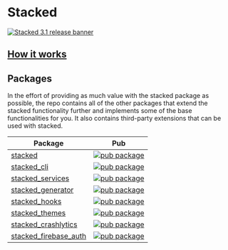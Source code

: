 # Stacked

[![Stacked 3.1 release banner](https://github.com/FilledStacks/stacked/blob/master/packages/stacked/assets/banner.jpeg)](https://stacked.filledstacks.com/)

## [How it works](https://stacked.filledstacks.com/docs/getting-started/how-it-works)

## Packages

In the effort of providing as much value with the stacked package as possible, the repo contains all of the other packages that extend the stacked functionality further and implements some of the base functionalities for you. It also contains third-party extensions that can be used with stacked.

| Package                                                                                                                                            | Pub                                                                                                                                        |
| -------------------------------------------------------------------------------------------------------------------------------------------------- | ------------------------------------------------------------------------------------------------------------------------------------------ |
| [stacked](https://github.com/FilledStacks/stacked/tree/master/packages/stacked)                                                                    | [![pub package](https://img.shields.io/pub/v/stacked.svg)](https://pub.dev/packages/stacked)                                               
 [stacked_cli](https://github.com/FilledStacks/stacked/tree/master/packages/stacked_cli)                                                      | [![pub package](https://img.shields.io/pub/v/stacked_cli.svg)](https://pub.dev/packages/stacked_cli)
 [stacked_services](https://github.com/FilledStacks/stacked/tree/master/packages/stacked_services)                                                  | [![pub package](https://img.shields.io/pub/v/stacked_services.svg)](https://pub.dev/packages/stacked_services)                                                 
[stacked_generator](https://github.com/FilledStacks/stacked/tree/master/packages/stacked_generator)                                                  | [![pub package](https://img.shields.io/pub/v/stacked_generator.svg)](https://pub.dev/packages/stacked_generator)                           |
|  [stacked_hooks](https://github.com/FilledStacks/stacked/tree/master/packages/stacked_hooks)                                                        | [![pub package](https://img.shields.io/pub/v/stacked_hooks.svg)](https://pub.dev/packages/stacked_hooks)                                   |
| [stacked_themes](https://github.com/FilledStacks/stacked/tree/master/packages/stacked_themes)                                                      | [![pub package](https://img.shields.io/pub/v/stacked_themes.svg)](https://pub.dev/packages/stacked_themes)                                 |
| [stacked_crashlytics](https://github.com/FilledStacks/stacked/tree/master/packages/stacked_crashlytics)                                                      | [![pub package](https://img.shields.io/pub/v/stacked_crashlytics.svg)](https://pub.dev/packages/stacked_crashlytics)                       |
| [stacked_firebase_auth](https://github.com/FilledStacks/stacked/tree/master/packages/stacked_firebase_auth)                                                      | [![pub package](https://img.shields.io/pub/v/stacked_firebase_auth.svg)](https://pub.dev/packages/stacked_firebase_auth)                   |